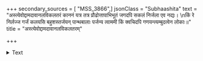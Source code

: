 +++
secondary_sources = [ "MSS_3866",]
jsonClass = "Subhaashita"
text = "अस्त्येवोद्दामदावानलविकलतरं काननं यत्र तत्र प्रौढोत्तापाभिभूतं जगदपि सकलं निर्जला एव नद्यः।  \nकिं रे निर्लज्ज गर्जं कलयसि बहुशस्तर्जयन् पान्थबालाः पर्जन्य त्वाममी किं क्वचिदपि गणयन्त्यम्बुदत्वेन लोकाः॥"
title = "अस्त्येवोद्दामदावानलविकलतरम्"

+++

<details><summary>Text</summary>

अस्त्येवोद्दामदावानलविकलतरं काननं यत्र तत्र प्रौढोत्तापाभिभूतं जगदपि सकलं निर्जला एव नद्यः।  
किं रे निर्लज्ज गर्जं कलयसि बहुशस्तर्जयन् पान्थबालाः पर्जन्य त्वाममी किं क्वचिदपि गणयन्त्यम्बुदत्वेन लोकाः॥
</details>
